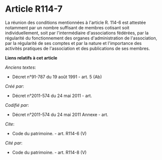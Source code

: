 # Article R114-7

La réunion des conditions mentionnées à l'article R. 114-6 est attestée notamment par un nombre suffisant de membres cotisant
soit individuellement, soit par l'intermédiaire d'associations fédérées, par la régularité du fonctionnement des organes
d'administration de l'association, par la régularité de ses comptes et par la nature et l'importance des activités pratiques
de l'association et des publications de ses membres.

**Liens relatifs à cet article**

_Anciens textes_:

  - Décret n°91-787 du 19 août 1991 - art. 5 (Ab)

_Créé par_:

  - Décret n°2011-574 du 24 mai 2011  - art.

_Codifié par_:

  - Décret n°2011-574 du 24 mai 2011 Annexe - art.

_Cite_:

  - Code du patrimoine. - art. R114-6 (V)

_Cité par_:

  - Code du patrimoine. - art. R114-8 (V)

